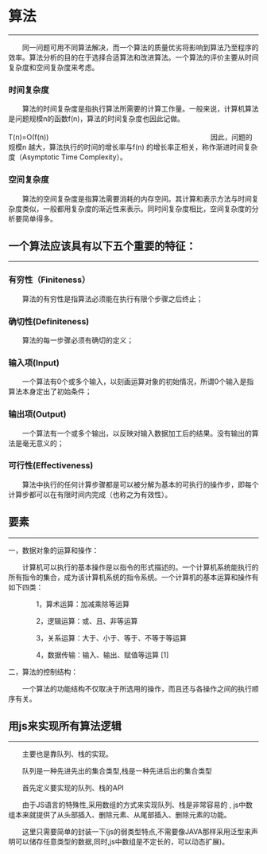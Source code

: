 # 算法

---

&emsp;&emsp;同一问题可用不同算法解决，而一个算法的质量优劣将影响到算法乃至程序的效率。算法分析的目的在于选择合适算法和改进算法。一个算法的评价主要从时间复杂度和空间复杂度来考虑。

### 时间复杂度
&emsp;&emsp;算法的时间复杂度是指执行算法所需要的计算工作量。一般来说，计算机算法是问题规模n的函数f(n)，算法的时间复杂度也因此记做。   
&emsp;&emsp;&emsp;&emsp;&emsp;&emsp;&emsp;&emsp;&emsp;&emsp;&emsp;&emsp;&emsp;&emsp;&emsp;&emsp;&emsp;&emsp;&emsp;&emsp;&emsp;&emsp;&emsp;&emsp;T(n)=Ο(f(n))&emsp;&emsp;&emsp;&emsp;&emsp;&emsp;&emsp;&emsp;&emsp;&emsp;&emsp;&emsp;&emsp;&emsp;&emsp;&emsp;&emsp;&emsp;&emsp;&emsp;&emsp;
&emsp;&emsp;因此，问题的规模n 越大，算法执行的时间的增长率与f(n) 的增长率正相关，称作渐进时间复杂度（Asymptotic Time Complexity）。

### 空间复杂度
&emsp;&emsp;算法的空间复杂度是指算法需要消耗的内存空间。其计算和表示方法与时间复杂度类似，一般都用复杂度的渐近性来表示。同时间复杂度相比，空间复杂度的分析要简单得多。

## 一个算法应该具有以下五个重要的特征：


---

### 有穷性（Finiteness）
&emsp;&emsp;算法的有穷性是指算法必须能在执行有限个步骤之后终止；
### 确切性(Definiteness)
&emsp;&emsp;算法的每一步骤必须有确切的定义；
### 输入项(Input)
&emsp;&emsp;一个算法有0个或多个输入，以刻画运算对象的初始情况，所谓0个输入是指算法本身定出了初始条件；
### 输出项(Output)
&emsp;&emsp;一个算法有一个或多个输出，以反映对输入数据加工后的结果。没有输出的算法是毫无意义的；
### 可行性(Effectiveness)
&emsp;&emsp;算法中执行的任何计算步骤都是可以被分解为基本的可执行的操作步，即每个计算步都可以在有限时间内完成（也称之为有效性）。

## 要素 

---

一，数据对象的运算和操作：

&emsp;&emsp;计算机可以执行的基本操作是以指令的形式描述的。一个计算机系统能执行的所有指令的集合，成为该计算机系统的指令系统。一个计算机的基本运算和操作有如下四类： 

&emsp;&emsp;&emsp;&emsp;1，算术运算：加减乘除等运算

&emsp;&emsp;&emsp;&emsp;2，逻辑运算：或、且、非等运算

&emsp;&emsp;&emsp;&emsp;3，关系运算：大于、小于、等于、不等于等运算

&emsp;&emsp;&emsp;&emsp;4，数据传输：输入、输出、赋值等运算 [1] 

二，算法的控制结构：

&emsp;&emsp;一个算法的功能结构不仅取决于所选用的操作，而且还与各操作之间的执行顺序有关。  

## 用js来实现所有算法逻辑

---

&emsp;&emsp;主要也是靠队列、栈的实现。

&emsp;&emsp;队列是一种先进先出的集合类型,栈是一种先进后出的集合类型

&emsp;&emsp;首先定义要实现的队列、栈的API

&emsp;&emsp;由于JS语言的特殊性,采用数组的方式来实现队列、栈是非常容易的&nbsp;,&nbsp;js中数组本来就提供了从头部插入、删除元素、从尾部插入、删除元素的功能。

&emsp;&emsp;这里只需要简单的封装一下(js的弱类型特点,不需要像JAVA那样采用泛型来声明可以储存任意类型的数据,同时,js中数组是不定长的，可以动态扩展)。




